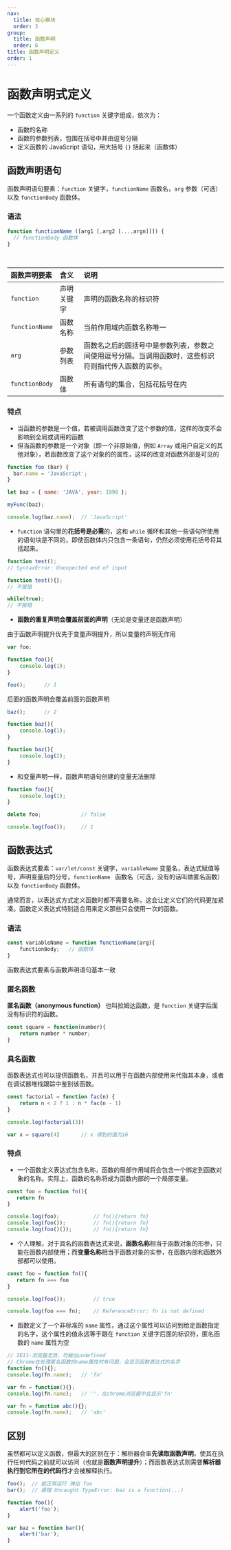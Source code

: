 ```yaml
---
nav:
  title: 核心模块
  order: 3
group:
  title: 函数声明
  order: 6
title: 函数声明定义
order: 1
---
```


# 函数声明式定义

一个函数定义由一系列的 `function` 关键字组成，依次为：

- 函数的名称
- 函数的参数列表，包围在括号中并由逗号分隔
- 定义函数的 JavaScript 语句，用大括号 `{}` 括起来（函数体）

## 函数声明语句

函数声明语句要素：`function` 关键字，`functionName` 函数名，`arg` 参数（可选）以及 `functionBody` 函数体。

### 语法

```js
function functionName ([arg1 [,arg2 [...,argn]]]) {
  // functionBody 函数体
}
```

<br/>

| 函数声明要素   | 含义       | 说明                                                         |
| :-------------- | :---------- | :------------------------------------------------------------ |
| `function`     | 声明关键字 | 声明的函数名称的标识符                                       |
| `functionName` | 函数名称   | 当前作用域内函数名称唯一                                     |
| `arg`          | 参数列表   | 函数名之后的圆括号中是参数列表，参数之间使用逗号分隔。当调用函数时，这些标识符则指代传入函数的实参。 |
| `functionBody` | 函数体     | 所有语句的集合，包括花括号在内                               |

### 特点

- 当函数的参数是一个值，若被调用函数改变了这个参数的值，这样的改变不会影响到全局或调用的函数
- 但当函数的参数是一个对象（即一个非原始值，例如 `Array` 或用户自定义的其他对象），若函数改变了这个对象的的属性，这样的改变对函数外部是可见的

```js
function foo (bar) {
  bar.name = 'JavaScript';
}

let baz = { name: 'JAVA', year: 1998 };

myFunc(baz);

console.log(baz.name);	// 'JavaScript'
```

- `function` 语句里的**花括号是必需**的，这和 `while` 循环和其他一些语句所使用的语句块是不同的，即使函数体内只包含一条语句，仍然必须使用花括号将其括起来。

```js
function test();
// SyntaxError: Unexpected end of input

function test(){};
// 不报错

while(true);
// 不报错
```

- **函数的重复声明会覆盖前面的声明**（无论是变量还是函数声明）

由于函数声明提升优先于变量声明提升，所以变量的声明无作用

```js
var foo;

function foo(){
    console.log(1);
}

foo(); 		// 1
```

后面的函数声明会覆盖前面的函数声明

```js
baz(); 		// 2

function baz(){
    console.log(1);
}

function baz(){
    console.log(2);
}
```

- 和变量声明一样，函数声明语句创建的变量无法删除

```js
function foo(){
    console.log(1);
}

delete foo; 			// false

console.log(foo()); 	// 1
```

## 函数表达式

函数表达式要素：`var/let/const` 关键字，`variableName` 变量名，表达式赋值等号，声明变量后的分号，`functionName ` 函数名（可选，没有的话叫做匿名函数）以及 `functionBody` 函数体。

通常而言，以表达式方式定义函数时都不需要名称，这会让定义它们的代码更加紧凑。函数定义表达式特别适合用来定义那些只会使用一次的函数。

### 语法

```js
const variableName = function functionName(arg){
    functionBody;	// 函数体
}
```

函数表达式要素与函数声明语句基本一致

### 匿名函数

**匿名函数（anonymous function）** 也叫拉姆达函数，是 `function` 关键字后面没有标识符的函数。

```js
const square = function(number){
    return number * number;
}
```

### 具名函数

函数表达式也可以提供函数名，并且可以用于在函数内部使用来代指其本身，或者在调试器堆栈跟踪中鉴别该函数。

```js
const factorial = function fac(n) {
    return n < 2 ? 1 : n * fac(n - 1)
}

console.log(factorial(3))

var x = square(4)		// x 得到的值为16
```

### 特点

- 一个函数定义表达式包含名称，函数的局部作用域将会包含一个绑定到函数对象的名称。实际上，函数的名称将成为函数内部的一个局部变量。

```js
const foo = function fn(){
   return fn
}

console.log(foo); 			// fn(){return fn}
console.log(foo()); 		// fn(){return fn}
console.log(foo()()); 		// fn(){return fn}
```

- 个人理解，对于具名的函数表达式来说，**函数名称**相当于函数对象的形参，只能在函数内部使用；而**变量名称**相当于函数对象的实参，在函数内部和函数外部都可以使用。

```js
const foo = function fn(){
   return fn === foo
}

console.log(foo()); 		// true

console.log(foo === fn); 	// ReferenceError: fn is not defined
```

- 函数定义了一个非标准的 `name` 属性，通过这个属性可以访问到给定函数指定的名字，这个属性的值永远等于跟在 `function` 关键字后面的标识符，匿名函数的 `name` 属性为空

```js
// IE11-浏览器无效，均输出undefined
// Chrome在处理匿名函数的name属性时有问题，会显示函数表达式的名字
function fn(){};
console.log(fn.name); 	// 'fn'

var fn = function(){};
console.log(fn.name); 	// ''，在chrome浏览器中会显示'fn'

var fn = function abc(){};
console.log(fn.name); 	// 'abc'
```

## 区别

虽然都可以定义函数，但最大的区别在于：解析器会率**先读取函数声明**，使其在执行任何代码之前就可以访问（也就是**函数声明提升**）；而函数表达式则需要**解析器执行到它所在的代码行**才会被解释执行。

```js
foo();	// 能正常运行 弹出 foo
bar();	// 报错 Uncaught TypeError: baz is a function(...)

function foo(){
    alert('foo');
}

var baz = function bar(){
    alert('bar');
}
```

